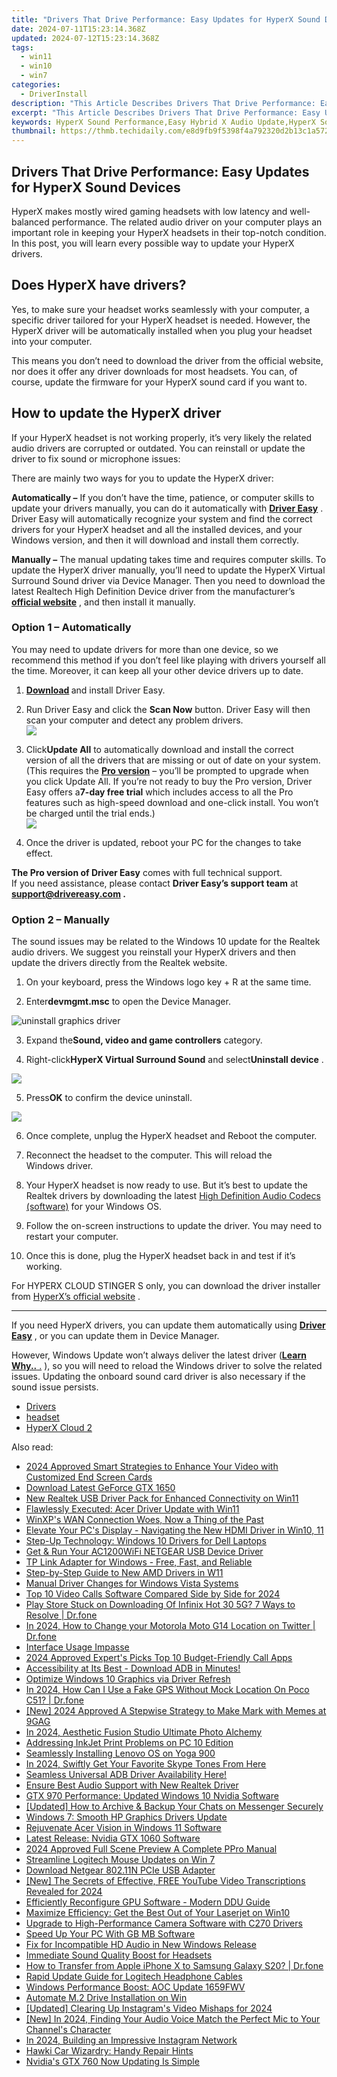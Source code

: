```yaml
---
title: "Drivers That Drive Performance: Easy Updates for HyperX Sound Devices"
date: 2024-07-11T15:23:14.368Z
updated: 2024-07-12T15:23:14.368Z
tags:
  - win11
  - win10
  - win7
categories:
  - DriverInstall
description: "This Article Describes Drivers That Drive Performance: Easy Updates for HyperX Sound Devices"
excerpt: "This Article Describes Drivers That Drive Performance: Easy Updates for HyperX Sound Devices"
keywords: HyperX Sound Performance,Easy Hybrid X Audio Update,HyperX Sound Device Performance Boosting,HyperX Updates for Enhanced Audio Quality,Performance Drivers HyperX Sound Devices,HyperX Easy Updates Audio Performance,Optimized HyperX Sound Device Experience
thumbnail: https://thmb.techidaily.com/e8d9fb9f5398f4a792320d2b13c1a57276ee28fb817fc4d294eae20885dd4758.jpg
---
```


## Drivers That Drive Performance: Easy Updates for HyperX Sound Devices

 HyperX makes mostly wired gaming headsets with low latency and well-balanced performance. The related audio driver on your computer plays an important role in keeping your HyperX headsets in their top-notch condition. In this post, you will learn every possible way to update your HyperX drivers.

## Does HyperX have drivers?

 Yes, to make sure your headset works seamlessly with your computer, a specific driver tailored for your HyperX headset is needed. However, the HyperX driver will be automatically installed when you plug your headset into your computer.

 This means you don’t need to download the driver from the official website, nor does it offer any driver downloads for most headsets. You can, of course, update the firmware for your HyperX sound card if you want to.

## How to update the HyperX driver

 If your HyperX headset is not working properly, it’s very likely the related audio drivers are corrupted or outdated. You can reinstall or update the driver to fix sound or microphone issues:

There are mainly two ways for you to update the HyperX driver:

**Automatically –**  If you don’t have the time, patience, or computer skills to update your drivers manually, you can do it automatically with **[Driver Easy](https://tools.techidaily.com/drivereasy/download/)**  . Driver Easy will automatically recognize your system and find the correct drivers for your HyperX headset and all the installed devices, and your Windows version, and then it will download and install them correctly.

**Manually –** The manual updating takes time and requires computer skills. To update the HyperX driver manually, you’ll need to update the HyperX Virtual Surround Sound driver via Device Manager. Then you need to download the latest Realtech High Definition Device driver from the manufacturer’s **[official website](https://www.realtek.com/en/downloads)**  , and then install it manually.

### Option 1 – Automatically

 You may need to update drivers for more than one device, so we recommend this method if you don’t feel like playing with drivers yourself all the time. Moreover, it can keep all your other device drivers up to date.

 1) **[Download](https://tools.techidaily.com/drivereasy/download/) [](https://tools.techidaily.com/drivereasy/download/)**  and install Driver Easy.

 2) Run Driver Easy and click the **Scan Now** button. Driver Easy will then scan your computer and detect any problem drivers.  
![](https://www.drivereasy.com/wp-content/uploads/2024/05/DE-scan-now-6.0.jpg)

 3) Click**Update All** to automatically download and install the correct version of all the drivers that are missing or out of date on your system. (This requires the **[Pro version](https://tools.techidaily.com/drivereasy/download/)**  – you’ll be prompted to upgrade when you click Update All. If you’re not ready to buy the Pro version, Driver Easy offers a**7-day free trial** which includes access to all the Pro features such as high-speed download and one-click install. You won’t be charged until the trial ends.)  
![](https://www.drivereasy.com/wp-content/uploads/2021/04/de-update-all-Realtek-Audio.jpg)

 4) Once the driver is updated, reboot your PC for the changes to take effect.

**The Pro version of Driver Easy** comes with full technical support.  
 If you need assistance, please contact **Driver Easy’s support team** at **[support@drivereasy.com](mailto:support@drivereasy.com) .**

### Option 2 – Manually

 The sound issues may be related to the Windows 10 update for the Realtek audio drivers. We suggest you reinstall your HyperX drivers and then update the drivers directly from the Realtek website.

1) On your keyboard, press the Windows logo key + R at the same time.

2) Enter**devmgmt.msc** to open the Device Manager.

![uninstall graphics driver](https://images.drivereasy.com/wp-content/uploads/2021/03/device-manager.jpg)

 3) Expand the**Sound, video and game controllers** category.

 4) Right-click**HyperX Virtual Surround Sound** and select**Uninstall device** .

![](https://images.drivereasy.com/wp-content/uploads/2021/04/device-manager-uninstall.png)

 5) Press**OK** to confirm the device uninstall.

![](https://images.drivereasy.com/wp-content/uploads/2021/04/confirm.png)

6) Once complete, unplug the HyperX headset and Reboot the computer.

7) Reconnect the headset to the computer. This will reload the  
 Windows driver.

8) Your HyperX headset is now ready to use. But it’s best to update the Realtek drivers by downloading the latest [High Definition Audio Codecs (software)](https://www.realtek.com/en/component/zoo/category/pc-audio-codecs-high-definition-audio-codecs-software) for your Windows OS.

9) Follow the on-screen instructions to update the driver. You may need to restart your computer.

10) Once this is done, plug the HyperX headset back in and test if it’s working.

 For HYPERX CLOUD STINGER S only, you can download the driver installer from [HyperX’s official website](https://www.hyperxgaming.com/spain/en/support/technical/downloads?product=hhss1s-aa&filename=driver%5Finstaller) .

---

 If you need HyperX drivers, you can update them automatically using **[Driver Easy](https://tools.techidaily.com/drivereasy/download/)**  , or you can update them in Device Manager.

 However, Windows Update won’t always deliver the latest driver ([**Learn Why..** .](https://tools.techidaily.com/drivereasy/download/) ), so you will need to reload the Windows driver to solve the related issues. Updating the onboard sound card driver is also necessary if the sound issue persists.

* [Drivers](https://tools.techidaily.com/drivereasy/download/)
* [headset](https://store.drivereasy.com/order/cart.php?PRODS=4731822&QTY=1&AFFILIATE=108875)
* [HyperX Cloud 2](https://store.drivereasy.com/order/cart.php?PRODS=4731822&QTY=1&AFFILIATE=108875)

<ins class="adsbygoogle"
     style="display:block"
     data-ad-format="autorelaxed"
     data-ad-client="ca-pub-7571918770474297"
     data-ad-slot="1223367746"></ins>



<ins class="adsbygoogle"
     style="display:block"
     data-ad-client="ca-pub-7571918770474297"
     data-ad-slot="8358498916"
     data-ad-format="auto"
     data-full-width-responsive="true"></ins>



<span class="atpl-alsoreadstyle">Also read:</span>
<div><ul>
<li><a href="https://youtube-help.techidaily.com/2024-approved-smart-strategies-to-enhance-your-video-with-customized-end-screen-cards/"><u>2024 Approved  Smart Strategies to Enhance Your Video with Customized End Screen Cards</u></a></li>
<li><a href="https://driver-install.techidaily.com/download-latest-geforce-gtx-1650/"><u>Download Latest GeForce GTX 1650</u></a></li>
<li><a href="https://driver-install.techidaily.com/new-realtek-usb-driver-pack-for-enhanced-connectivity-on-win11/"><u>New Realtek USB Driver Pack for Enhanced Connectivity on Win11</u></a></li>
<li><a href="https://driver-install.techidaily.com/flawlessly-executed-acer-driver-update-with-win11/"><u>Flawlessly Executed: Acer Driver Update with Win11</u></a></li>
<li><a href="https://driver-install.techidaily.com/winxps-wan-connection-woes-now-a-thing-of-the-past/"><u>WinXP's WAN Connection Woes, Now a Thing of the Past</u></a></li>
<li><a href="https://driver-install.techidaily.com/elevate-your-pcs-display-navigating-the-new-hdmi-driver-in-win10-11/"><u>Elevate Your PC's Display - Navigating the New HDMI Driver in Win10, 11</u></a></li>
<li><a href="https://driver-install.techidaily.com/step-up-technology-windows-10-drivers-for-dell-laptops/"><u>Step-Up Technology: Windows 10 Drivers for Dell Laptops</u></a></li>
<li><a href="https://driver-install.techidaily.com/get-and-run-your-ac1200wifi-netgear-usb-device-driver/"><u>Get & Run Your AC1200WiFi NETGEAR USB Device Driver</u></a></li>
<li><a href="https://driver-install.techidaily.com/tp-link-adapter-for-windows-free-fast-and-reliable/"><u>TP Link Adapter for Windows - Free, Fast, and Reliable</u></a></li>
<li><a href="https://driver-install.techidaily.com/step-by-step-guide-to-new-amd-drivers-in-w11/"><u>Step-by-Step Guide to New AMD Drivers in W11</u></a></li>
<li><a href="https://driver-install.techidaily.com/manual-driver-changes-for-windows-vista-systems/"><u>Manual Driver Changes for Windows Vista Systems</u></a></li>
<li><a href="https://video-capture.techidaily.com/top-10-video-calls-software-compared-side-by-side-for-2024/"><u>Top 10 Video Calls Software Compared Side by Side for 2024</u></a></li>
<li><a href="https://howto.techidaily.com/play-store-stuck-on-downloading-of-infinix-hot-30-5g-7-ways-to-resolve-drfone-by-drfone-fix-android-problems-fix-android-problems/"><u>Play Store Stuck on Downloading Of Infinix Hot 30 5G? 7 Ways to Resolve | Dr.fone</u></a></li>
<li><a href="https://location-social.techidaily.com/in-2024-how-to-change-your-motorola-moto-g14-location-on-twitter-drfone-by-drfone-virtual-android/"><u>In 2024, How to Change your Motorola Moto G14 Location on Twitter | Dr.fone</u></a></li>
<li><a href="https://driver-install.techidaily.com/interface-usage-impasse/"><u>Interface Usage Impasse</u></a></li>
<li><a href="https://on-screen-recording.techidaily.com/2024-approved-experts-picks-top-10-budget-friendly-call-apps/"><u>2024 Approved  Expert's Picks  Top 10 Budget-Friendly Call Apps</u></a></li>
<li><a href="https://driver-install.techidaily.com/accessibility-at-its-best-download-adb-in-minutes/"><u>Accessibility at Its Best - Download ADB in Minutes!</u></a></li>
<li><a href="https://driver-install.techidaily.com/optimize-windows-10-graphics-via-driver-refresh/"><u>Optimize Windows 10 Graphics via Driver Refresh</u></a></li>
<li><a href="https://review-topics.techidaily.com/in-2024-how-can-i-use-a-fake-gps-without-mock-location-on-poco-c51-drfone-by-drfone-virtual-android/"><u>In 2024, How Can I Use a Fake GPS Without Mock Location On Poco C51? | Dr.fone</u></a></li>
<li><a href="https://vp-tips.techidaily.com/new-2024-approved-a-stepwise-strategy-to-make-mark-with-memes-at-9gag/"><u>[New] 2024 Approved  A Stepwise Strategy to Make Mark with Memes at 9GAG</u></a></li>
<li><a href="https://extra-resources.techidaily.com/in-2024-aesthetic-fusion-studio-ultimate-photo-alchemy/"><u>In 2024, Aesthetic Fusion Studio  Ultimate Photo Alchemy</u></a></li>
<li><a href="https://driver-install.techidaily.com/addressing-inkjet-print-problems-on-pc-10-edition/"><u>Addressing InkJet Print Problems on PC 10 Edition</u></a></li>
<li><a href="https://driver-install.techidaily.com/seamlessly-installing-lenovo-os-on-yoga-900/"><u>Seamlessly Installing Lenovo OS on Yoga 900</u></a></li>
<li><a href="https://some-approaches.techidaily.com/in-2024-swiftly-get-your-favorite-skype-tones-from-here/"><u>In 2024, Swiftly Get Your Favorite Skype Tones From Here</u></a></li>
<li><a href="https://driver-install.techidaily.com/1720063471082-seamless-universal-adb-driver-availability-here/"><u>Seamless Universal ADB Driver Availability Here!</u></a></li>
<li><a href="https://driver-install.techidaily.com/ensure-best-audio-support-with-new-realtek-driver/"><u>Ensure Best Audio Support with New Realtek Driver</u></a></li>
<li><a href="https://driver-install.techidaily.com/gtx-970-performance-updated-windows-10-nvidia-software/"><u>GTX 970 Performance: Updated Windows 10 Nvidia Software</u></a></li>
<li><a href="https://on-screen-recording.techidaily.com/updated-how-to-archive-and-backup-your-chats-on-messenger-securely/"><u>[Updated] How to Archive & Backup Your Chats on Messenger Securely</u></a></li>
<li><a href="https://driver-install.techidaily.com/windows-7-smooth-hp-graphics-drivers-update/"><u>Windows 7: Smooth HP Graphics Drivers Update</u></a></li>
<li><a href="https://driver-install.techidaily.com/rejuvenate-acer-vision-in-windows-11-software/"><u>Rejuvenate Acer Vision in Windows 11 Software</u></a></li>
<li><a href="https://driver-install.techidaily.com/latest-release-nvidia-gtx-1060-software/"><u>Latest Release: Nvidia GTX 1060 Software</u></a></li>
<li><a href="https://fox-direct.techidaily.com/2024-approved-full-scene-preview-a-complete-ppro-manual/"><u>2024 Approved  Full Scene Preview  A Complete PPro Manual</u></a></li>
<li><a href="https://driver-install.techidaily.com/streamline-logitech-mouse-updates-on-win-7/"><u>Streamline Logitech Mouse Updates on Win 7</u></a></li>
<li><a href="https://driver-install.techidaily.com/download-netgear-80211n-pcie-usb-adapter/"><u>Download Netgear 802.11N PCIe USB Adapter</u></a></li>
<li><a href="https://youtube-lab.techidaily.com/he-secrets-of-effective-free-youtube-video-transcriptions-revealed-for-2024/"><u>[New] The Secrets of Effective, FREE YouTube Video Transcriptions Revealed for 2024</u></a></li>
<li><a href="https://driver-install.techidaily.com/efficiently-reconfigure-gpu-software-modern-ddu-guide/"><u>Efficiently Reconfigure GPU Software - Modern DDU Guide</u></a></li>
<li><a href="https://driver-install.techidaily.com/maximize-efficiency-get-the-best-out-of-your-laserjet-on-win10/"><u>Maximize Efficiency: Get the Best Out of Your Laserjet on Win10</u></a></li>
<li><a href="https://driver-install.techidaily.com/upgrade-to-high-performance-camera-software-with-c270-drivers/"><u>Upgrade to High-Performance Camera Software with C270 Drivers</u></a></li>
<li><a href="https://driver-install.techidaily.com/speed-up-your-pc-with-gb-mb-software/"><u>Speed Up Your PC With GB MB Software</u></a></li>
<li><a href="https://driver-install.techidaily.com/fix-for-incompatible-hd-audio-in-new-windows-release/"><u>Fix for Incompatible HD Audio in New Windows Release</u></a></li>
<li><a href="https://driver-install.techidaily.com/immediate-sound-quality-boost-for-headsets/"><u>Immediate Sound Quality Boost for Headsets</u></a></li>
<li><a href="https://iphone-transfer.techidaily.com/how-to-transfer-from-apple-iphone-x-to-samsung-galaxy-s20-drfone-by-drfone-transfer-from-ios/"><u>How to Transfer from Apple iPhone X to Samsung Galaxy S20? | Dr.fone</u></a></li>
<li><a href="https://driver-install.techidaily.com/rapid-update-guide-for-logitech-headphone-cables/"><u>Rapid Update Guide for Logitech Headphone Cables</u></a></li>
<li><a href="https://driver-install.techidaily.com/windows-performance-boost-aoc-update-1659fwv/"><u>Windows Performance Boost: AOC Update 1659FWV</u></a></li>
<li><a href="https://driver-install.techidaily.com/automate-m2-drive-installation-on-win/"><u>Automate M.2 Drive Installation on Win</u></a></li>
<li><a href="https://instagram-video-files.techidaily.com/updated-clearing-up-instagrams-video-mishaps-for-2024/"><u>[Updated] Clearing Up Instagram's Video Mishaps for 2024</u></a></li>
<li><a href="https://eaxpv-info.techidaily.com/new-in-2024-finding-your-audio-voice-match-the-perfect-mic-to-your-channels-character/"><u>[New] In 2024, Finding Your Audio Voice  Match the Perfect Mic to Your Channel's Character</u></a></li>
<li><a href="https://instagram-video-recordings.techidaily.com/in-2024-building-an-impressive-instagram-network/"><u>In 2024, Building an Impressive Instagram Network</u></a></li>
<li><a href="https://driver-install.techidaily.com/hawki-car-wizardry-handy-repair-hints/"><u>Hawki Car Wizardry: Handy Repair Hints</u></a></li>
<li><a href="https://driver-install.techidaily.com/nvidias-gtx-760-now-updating-is-simple/"><u>Nvidia's GTX 760 Now Updating Is Simple</u></a></li>
</ul></div>
